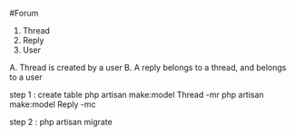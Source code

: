 #Forum

1. Thread
2. Reply
3. User

A. Thread is created by a user
B. A reply belongs to a thread, and belongs to a user

step 1 : create table
php artisan make:model Thread -mr
php artisan make:model Reply -mc

step 2 : php artisan migrate